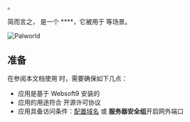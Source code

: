 # 

。  

简而言之，[]() 是一个 ****，它被用于  等场景。   


![Palworld](https://libs.websoft9.com/Websoft9/DocsPicture/zh/palworld/palworld-gui-websoft9.png)


## 准备

在参阅本文档使用  时，需要确保如下几点：

- 应用是基于 Websoft9 安装的
- 应用的用途符合 [](license_url) 开源许可协议
- 应用具备访问条件：[配置域名](./guide/appsetdomain) 或 **服务器安全组**开启网外端口